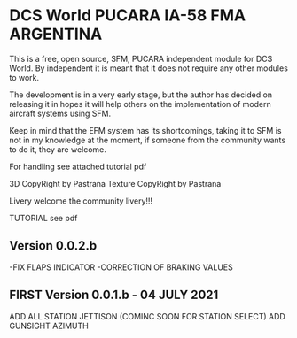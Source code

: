 # DCS World PUCARA IA-58 FMA ARGENTINA

This is a free, open source, SFM, PUCARA independent module for DCS World. By independent it is meant that it does not require any other modules to work.

The development is in a very early stage, but the author has decided on releasing it in hopes it will help others on the implementation of modern aircraft systems using SFM.

Keep in mind that the EFM system has its shortcomings, taking it to SFM is not in my knowledge at the moment, if someone from the community wants to do it, they are welcome.

For handling see attached tutorial pdf

3D CopyRight by Pastrana
Texture CopyRight by Pastrana

Livery welcome the community livery!!!

TUTORIAL see pdf

## Version 0.0.2.b 
-FIX FLAPS INDICATOR
-CORRECTION OF BRAKING VALUES


## FIRST Version 0.0.1.b - 04 JULY 2021
ADD ALL STATION JETTISON (COMINC SOON FOR STATION SELECT)
ADD GUNSIGHT AZIMUTH







